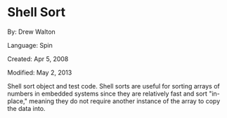 # Shell Sort

By: Drew Walton

Language: Spin

Created: Apr 5, 2008

Modified: May 2, 2013

Shell sort object and test code. Shell sorts are useful for sorting arrays of numbers in embedded systems since they are relatively fast and sort "in-place," meaning they do not require another instance of the array to copy the data into.
